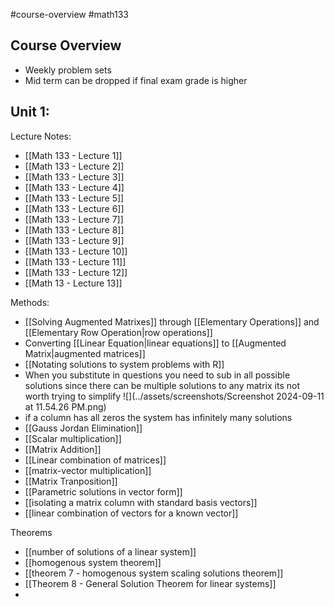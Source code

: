 #course-overview #math133 
## Course Overview
- Weekly problem sets
- Mid term can be dropped if final exam grade is higher

## Unit 1:
Lecture Notes:
* [[Math 133 - Lecture 1]]
* [[Math 133 - Lecture 2]]
* [[Math 133 - Lecture 3]]
* [[Math 133 - Lecture 4]]
* [[Math 133 - Lecture 5]]
* [[Math 133 - Lecture 6]]
* [[Math 133 - Lecture 7]]
* [[Math 133 - Lecture 8]]
* [[Math 133 - Lecture 9]]
* [[Math 133 - Lecture 10]]
* [[Math 133 - Lecture 11]]
* [[Math 133 - Lecture 12]]
* [[Math 13 - Lecture 13]]

Methods:
* [[Solving Augmented Matrixes]] through [[Elementary Operations]] and [[Elementary Row Operation|row operations]]
* Converting [[Linear Equation|linear equations]] to [[Augmented Matrix|augmented matrices]]
* [[Notating solutions to system problems with R]]
* When you substitute in questions you need to sub in all possible solutions since there can be multiple solutions to any matrix its not worth trying to simplify ![](../assets/screenshots/Screenshot 2024-09-11 at 11.54.26 PM.png)
* if a column has all zeros the system has infinitely many solutions
* [[Gauss Jordan Elimination]]
* [[Scalar multiplication]]
* [[Matrix Addition]]
* [[Linear combination of matrices]]
* [[matrix-vector multiplication]]
* [[Matrix Tranposition]]
* [[Parametric solutions in vector form]]
* [[isolating a matrix column with standard basis vectors]]
* [[linear combination of vectors for a known vector]]

Theorems
* [[number of solutions of a linear system]]
* [[homogenous system theorem]]
* [[theorem 7 - homogenous system scaling solutions theorem]]
* [[Theorem 8 - General Solution Theorem for linear systems]]
* 